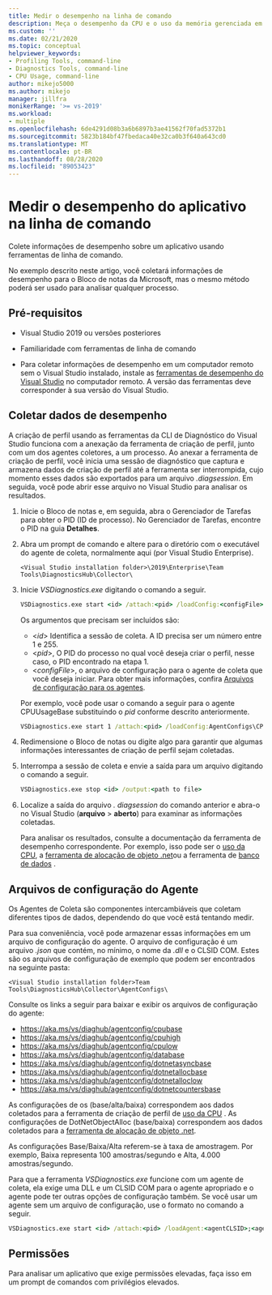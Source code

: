 ```yaml
---
title: Medir o desempenho na linha de comando
description: Meça o desempenho da CPU e o uso da memória gerenciada em seu aplicativo na linha de comando.
ms.custom: ''
ms.date: 02/21/2020
ms.topic: conceptual
helpviewer_keywords:
- Profiling Tools, command-line
- Diagnostics Tools, command-line
- CPU Usage, command-line
author: mikejo5000
ms.author: mikejo
manager: jillfra
monikerRange: '>= vs-2019'
ms.workload:
- multiple
ms.openlocfilehash: 6de4291d08b3a6b6897b3ae41562f70fad5372b1
ms.sourcegitcommit: 5823b184bf47fbedaca40e32ca0b3f640a643cd0
ms.translationtype: MT
ms.contentlocale: pt-BR
ms.lasthandoff: 08/28/2020
ms.locfileid: "89053423"
---
```

# <a name="measure-application-performance-from-the-command-line"></a>Medir o desempenho do aplicativo na linha de comando

Colete informações de desempenho sobre um aplicativo usando ferramentas de linha de comando.

No exemplo descrito neste artigo, você coletará informações de desempenho para o Bloco de notas da Microsoft, mas o mesmo método poderá ser usado para analisar qualquer processo.

## <a name="prerequisites"></a>Pré-requisitos

* Visual Studio 2019 ou versões posteriores

* Familiaridade com ferramentas de linha de comando

* Para coletar informações de desempenho em um computador remoto sem o Visual Studio instalado, instale as [ferramentas de desempenho do Visual Studio](https://visualstudio.microsoft.com/downloads#remote-tools-for-visual-studio-2019) no computador remoto. A versão das ferramentas deve corresponder à sua versão do Visual Studio.

## <a name="collect-performance-data"></a>Coletar dados de desempenho

A criação de perfil usando as ferramentas da CLI de Diagnóstico do Visual Studio funciona com a anexação da ferramenta de criação de perfil, junto com um dos agentes coletores, a um processo. Ao anexar a ferramenta de criação de perfil, você inicia uma sessão de diagnóstico que captura e armazena dados de criação de perfil até a ferramenta ser interrompida, cujo momento esses dados são exportados para um arquivo *.diagsession*. Em seguida, você pode abrir esse arquivo no Visual Studio para analisar os resultados.

1. Inicie o Bloco de notas e, em seguida, abra o Gerenciador de Tarefas para obter o PID (ID de processo). No Gerenciador de Tarefas, encontre o PID na guia **Detalhes**.

1. Abra um prompt de comando e altere para o diretório com o executável do agente de coleta, normalmente aqui (por Visual Studio Enterprise).

   ```<Visual Studio installation folder>\2019\Enterprise\Team Tools\DiagnosticsHub\Collector\```

1. Inicie *VSDiagnostics.exe* digitando o comando a seguir.

   ```cmd
   VSDiagnostics.exe start <id> /attach:<pid> /loadConfig:<configFile>
   ```

   Os argumentos que precisam ser incluídos são:

   * \<*id*> Identifica a sessão de coleta. A ID precisa ser um número entre 1 e 255.
   * \<*pid*>, O PID do processo no qual você deseja criar o perfil, nesse caso, o PID encontrado na etapa 1.
   * \<*configFile*>, o arquivo de configuração para o agente de coleta que você deseja iniciar. Para obter mais informações, confira [Arquivos de configuração para os agentes](#config_file).

   Por exemplo, você pode usar o comando a seguir para o agente CPUUsageBase substituindo o *pid* conforme descrito anteriormente.

   ```cmd
   VSDiagnostics.exe start 1 /attach:<pid> /loadConfig:AgentConfigs\CPUUsageLow.json
   ```

1. Redimensione o Bloco de notas ou digite algo para garantir que algumas informações interessantes de criação de perfil sejam coletadas.

1. Interrompa a sessão de coleta e envie a saída para um arquivo digitando o comando a seguir.

   ```cmd
   VSDiagnostics.exe stop <id> /output:<path to file>
   ```

1. Localize a saída do arquivo *. diagsession* do comando anterior e abra-o no Visual Studio (**arquivo**  >  **aberto**) para examinar as informações coletadas.

   Para analisar os resultados, consulte a documentação da ferramenta de desempenho correspondente. Por exemplo, isso pode ser o [uso da CPU](../profiling/cpu-usage.md), a [ferramenta de alocação de objeto .net](../profiling/dotnet-alloc-tool.md)ou a ferramenta de [banco de dados](../profiling/analyze-database.md) .

## <a name="agent-configuration-files"></a><a name="config_file"></a> Arquivos de configuração do Agente

Os Agentes de Coleta são componentes intercambiáveis que coletam diferentes tipos de dados, dependendo do que você está tentando medir.

Para sua conveniência, você pode armazenar essas informações em um arquivo de configuração do agente. O arquivo de configuração é um arquivo *.json* que contém, no mínimo, o nome da *.dll* e o CLSID COM. Estes são os arquivos de configuração de exemplo que podem ser encontrados na seguinte pasta:

```<Visual Studio installation folder>Team Tools\DiagnosticsHub\Collector\AgentConfigs\```

Consulte os links a seguir para baixar e exibir os arquivos de configuração do agente:

- https://aka.ms/vs/diaghub/agentconfig/cpubase
- https://aka.ms/vs/diaghub/agentconfig/cpuhigh
- https://aka.ms/vs/diaghub/agentconfig/cpulow
- https://aka.ms/vs/diaghub/agentconfig/database
- https://aka.ms/vs/diaghub/agentconfig/dotnetasyncbase
- https://aka.ms/vs/diaghub/agentconfig/dotnetallocbase
- https://aka.ms/vs/diaghub/agentconfig/dotnetalloclow
- https://aka.ms/vs/diaghub/agentconfig/dotnetcountersbase

As configurações de os (base/alta/baixa) correspondem aos dados coletados para a ferramenta de criação de perfil de [uso da CPU](../profiling/cpu-usage.md) .
As configurações de DotNetObjectAlloc (base/baixa) correspondem aos dados coletados para a [ferramenta de alocação de objeto .net](../profiling/dotnet-alloc-tool.md).

As configurações Base/Baixa/Alta referem-se à taxa de amostragem. Por exemplo, Baixa representa 100 amostras/segundo e Alta, 4.000 amostras/segundo.

Para que a ferramenta *VSDiagnostics.exe* funcione com um agente de coleta, ela exige uma DLL e um CLSID COM para o agente apropriado e o agente pode ter outras opções de configuração também. Se você usar um agente sem um arquivo de configuração, use o formato no comando a seguir.

```cmd
VSDiagnostics.exe start <id> /attach:<pid> /loadAgent:<agentCLSID>;<agentName>[;<config>]
```

## <a name="permissions"></a>Permissões

Para analisar um aplicativo que exige permissões elevadas, faça isso em um prompt de comandos com privilégios elevados.
